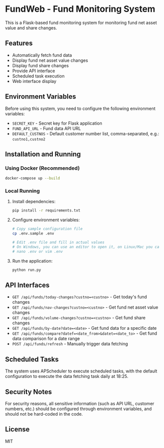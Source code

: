 # FundWeb - Fund Monitoring System

This is a Flask-based fund monitoring system for monitoring fund net asset value and share changes.

## Features

- Automatically fetch fund data
- Display fund net asset value changes
- Display fund share changes
- Provide API interface
- Scheduled task execution
- Web interface display

## Environment Variables

Before using this system, you need to configure the following environment variables:

- `SECRET_KEY` - Secret key for Flask application
- `FUND_API_URL` - Fund data API URL
- `DEFAULT_CUSTNOS` - Default customer number list, comma-separated, e.g.: `custno1,custno2`

## Installation and Running

### Using Docker (Recommended)

```bash
docker-compose up --build
```

### Local Running

1. Install dependencies:
   ```bash
   pip install -r requirements.txt
   ```

2. Configure environment variables:
   ```bash
   # Copy sample configuration file
   cp .env.sample .env
   
   # Edit .env file and fill in actual values
   # On Windows, you can use an editor to open it, on Linux/Mac you can use:
   # nano .env or vim .env
   ```

3. Run the application:
   ```bash
   python run.py
   ```

## API Interfaces

- `GET /api/funds/today-changes?custno=<custno>` - Get today's fund changes
- `GET /api/funds/nav-changes?custno=<custno>` - Get fund net asset value changes
- `GET /api/funds/volume-changes?custno=<custno>` - Get fund share changes
- `GET /api/funds/by-date?date=<date>` - Get fund data for a specific date
- `GET /api/funds/compare?datef=<date_from>&datet=<date_to>` - Get fund data comparison for a date range
- `POST /api/funds/refresh` - Manually trigger data fetching

## Scheduled Tasks

The system uses APScheduler to execute scheduled tasks, with the default configuration to execute the data fetching task daily at 18:25.

## Security Notes

For security reasons, all sensitive information (such as API URL, customer numbers, etc.) should be configured through environment variables, and should not be hard-coded in the code.

## License

MIT